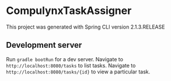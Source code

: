 # CompulynxTaskAssigner

This project was generated with Spring CLI version 2.1.3.RELEASE

## Development server

Run `gradle bootRun` for a dev server.
Navigate to `http://localhost:8080/tasks` to list tasks.
Navigate to `http://localhost:8080/tasks/{id}` to view a particular task.
